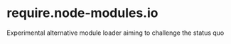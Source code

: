 # require.node-modules.io
Experimental alternative module loader aiming to challenge the status quo
